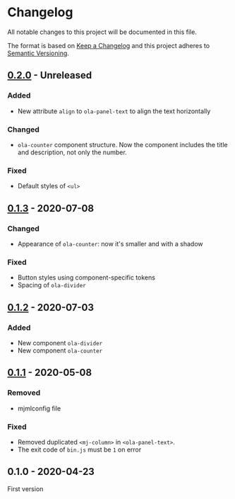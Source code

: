 # Changelog

All notable changes to this project will be documented in this file.

The format is based on [Keep a Changelog](http://keepachangelog.com/)
and this project adheres to [Semantic Versioning](http://semver.org/).

## [0.2.0] - Unreleased
### Added
- New attribute `align` to `ola-panel-text` to align the text horizontally

### Changed
- `ola-counter` component structure. Now the component includes the title and description, not only the number.

### Fixed
- Default styles of `<ul>`

## [0.1.3] - 2020-07-08
### Changed
- Appearance of `ola-counter`: now it's smaller and with a shadow

### Fixed
- Button styles using component-specific tokens
- Spacing of `ola-divider`

## [0.1.2] - 2020-07-03
### Added
- New component `ola-divider`
- New component `ola-counter`

## [0.1.1] - 2020-05-08
### Removed
- mjmlconfig file

### Fixed
- Removed duplicated `<mj-column>` in `<ola-panel-text>`.
- The exit code of `bin.js` must be `1` on error

## 0.1.0 - 2020-04-23
First version

[0.2.0]: https://github.com/marketgoo/Ola-Emails/compare/v0.1.3...HEAD
[0.1.3]: https://github.com/marketgoo/Ola-Emails/compare/v0.1.2...v0.1.3
[0.1.2]: https://github.com/marketgoo/Ola-Emails/compare/v0.1.1...v0.1.2
[0.1.1]: https://github.com/marketgoo/Ola-Emails/compare/v0.1.0...v0.1.1

